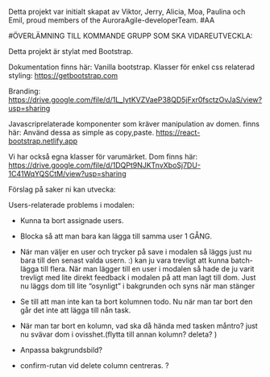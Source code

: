 Detta projekt var initialt skapat av Viktor, Jerry, Alicia, Moa, Paulina och Emil, proud members of the AuroraAgile-developerTeam. #AA

#ÖVERLÄMNING TILL KOMMANDE GRUPP SOM SKA VIDAREUTVECKLA:


Detta projekt är stylat med Bootstrap.

Dokumentation finns här:
Vanilla bootstrap. Klasser för enkel css relaterad styling:
https://getbootstrap.com

Branding: 
https://drive.google.com/file/d/1L_IytKVZVaeP38QD5jFxr0fsctzOvJaS/view?usp=sharing


Javascriprelaterade komponenter som kräver manipulation av domen. finns här:
Använd dessa as simple as copy,paste.
https://react-bootstrap.netlify.app

Vi har också egna klasser för varumärket. Dom finns här:
https://drive.google.com/file/d/1DQPt9NJKTnvXboSj7DU-1C41WqYQSCtM/view?usp=sharing

Förslag på saker ni kan utvecka:

Users-relaterade problems i modalen: 
- Kunna ta bort assignade users.
- Blocka så att man bara kan lägga till samma user 1 GÅNG.
- När man väljer en user och trycker på save i modalen så läggs just nu bara till den senast valda usern. :) kan ju vara trevligt att kunna batch-lägga till flera. 
När man lägger till en user i modalen så hade de ju varit trevligt med lite direkt feedback i modalen på att man lagt till dom. Just nu läggs dom till lite “osynligt” i bakgrunden och syns när man stänger

- Se till att man inte kan ta bort kolumnen todo. Nu när man tar bort den går det inte att lägga till nån task.
- När man tar bort en kolumn, vad ska då hända med tasken måntro? just nu svävar dom i ovisshet.(flytta till annan kolumn? deleta? )
- Anpassa bakgrundsbild? 
- confirm-rutan vid delete column centreras. ?
